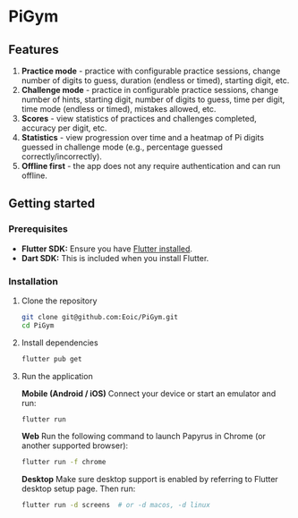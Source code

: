 # PiGym

## Features

1. **Practice mode** - practice with configurable practice sessions, change number of digits to guess, duration (endless or timed), starting digit, etc.
2. **Challenge mode** - practice in configurable practice sessions, change number of hints, starting digit, number of digits to guess, time per digit, time mode (endless or timed), mistakes allowed, etc.
3. **Scores** - view statistics of practices and challenges completed, accuracy per digit, etc.
4. **Statistics** - view progression over time and a heatmap of Pi digits guessed in challenge mode (e.g., percentage guessed correctly/incorrectly).
5. **Offline first** - the app does not any require authentication and can run offline.

## Getting started

### Prerequisites

- **Flutter SDK:** Ensure you have [Flutter installed](https://flutter.dev/docs/get-started/install).
- **Dart SDK:** This is included when you install Flutter.

### Installation

1. Clone the repository

   ```bash
   git clone git@github.com:Eoic/PiGym.git
   cd PiGym
   ```

2. Install dependencies

   ```bash
   flutter pub get
   ```

3. Run the application

   **Mobile (Android / iOS)**
   Connect your device or start an emulator and run:

   ```bash
   flutter run
   ```

   **Web**
   Run the following command to launch Papyrus in Chrome (or another supported browser):

   ```bash
   flutter run -f chrome
   ```

   **Desktop**
   Make sure desktop support is enabled by referring to Flutter desktop setup page. Then run:

   ```bash
   flutter run -d screens  # or -d macos, -d linux
   ```

